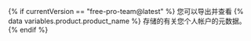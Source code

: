 {% if currentVersion == "free-pro-team@latest" %}
您可以导出并查看 {% data variables.product.product_name %} 存储的有关您个人帐户的元数据。
{% endif %}
